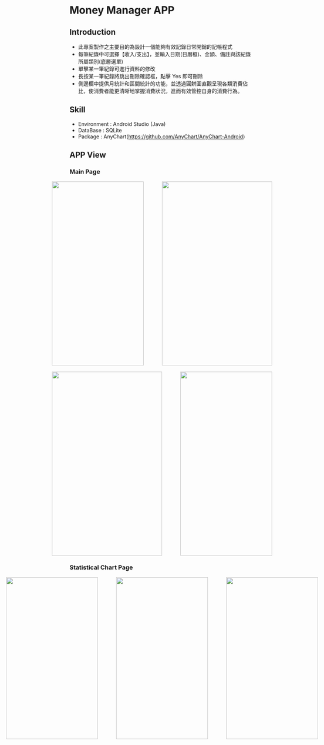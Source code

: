 # Money Manager APP
## Introduction
- 此專案製作之主要目的為設計一個能夠有效記錄日常開銷的記帳程式
- 每筆紀錄中可選擇【收入/支出】，並輸入日期(日曆框)、金額、備註與該紀錄所屬類別(底層選單)
- 單擊某一筆紀錄可進行資料的修改
- 長按某一筆紀錄將跳出刪除確認框，點擊 Yes 即可刪除
- 側邊欄中提供月統計和區間統計的功能，並透過圓餅圖直觀呈現各類消費佔比，使消費者能更清晰地掌握消費狀況，進而有效管控自身的消費行為。
## Skill
- Environment : Android Studio (Java)
- DataBase : SQLite
- Package : AnyChart(https://github.com/AnyChart/AnyChart-Android)

## APP View
### Main Page
<div style="display: flex; justify-content: center; align-items: center; gap:50px">
    <img src='https://i.imgur.com/6SnLmkB.png' width=250px height=500px>
    <img src='https://i.imgur.com/h38sRIW.png' width=300px height=500px>
</div>
<br>
<div style="display: flex; justify-content: center; align-items: center; gap:50px;">
    <img src='https://i.imgur.com/aBssQ7j.png' width=300px height=500px>
    <img src='https://i.imgur.com/yxYUdGe.png' width=250px height=500px>
</div>

### Statistical Chart Page
<div style="display: flex; justify-content: center; align-items: center; gap:50px;">
    <img src='https://i.imgur.com/aANKsGs.png' width=250px height=440px>
    <img src='https://i.imgur.com/kk7oO71.png' width=250px height=440px>
    <img src='https://i.imgur.com/ZL7QAaF.png' width=250px height=440px>
</div>